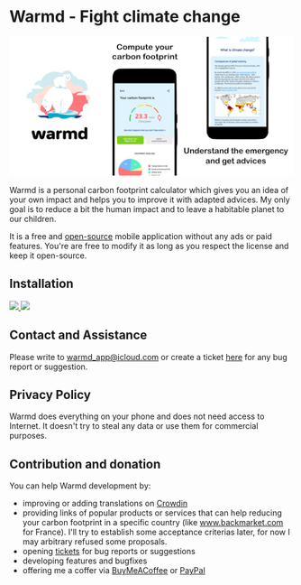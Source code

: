 # Warmd - Fight climate change

![Banner](/raw_graphics/banner_full.png)

Warmd is a personal carbon footprint calculator which gives you an idea of your own impact and helps you to improve it with adapted advices. My only goal is to reduce a bit the human impact and to leave a habitable planet to our children.

It is a free and [open-source](https://www.gnu.org/philosophy/free-sw.html) mobile application without any ads or paid features. You're are free to modify it as long as you respect the license and keep it open-source.

## Installation
<a href="https://play.google.com/store/apps/details?id=net.frju.verdure" target="_blank" class="is-slightly-elevated" rel="nofollow">
  <img src="https://itsallwidgets.com/images/google.png" style="width:180px"/>
</a>
<a href="https://apps.apple.com/app/id1487848837" target="_blank" class="is-slightly-elevated" rel="nofollow">
  <img src="https://itsallwidgets.com/images/apple.png" style="width:180px"/>
</a>

## Contact and Assistance
Please write to [warmd_app@icloud.com](mailto:warmd_app@icloud.com) or create a ticket [here](https://github.com/FredJul/Warmd/issues/new) for any bug report or suggestion.

## Privacy Policy
Warmd does everything on your phone and does not need access to Internet. It doesn't try to steal any data or use them for commercial purposes.

## Contribution and donation
You can help Warmd development by:
- improving or adding translations on [Crowdin](https://frju.crowdin.com/warmd)
- providing links of popular products or services that can help reducing your carbon footprint in a specific country (like www.backmarket.com for France). I'll try to establish some acceptance criterias later, for now I may arbitrary refused some proposals.
- opening [tickets](https://github.com/FredJul/Warmd/issues/new) for bug reports or suggestions
- developing features and bugfixes
- offering me a coffer via [BuyMeACoffee](https://www.buymeacoffee.com/frju) or [PayPal](https://www.paypal.me/fredericjulian)
